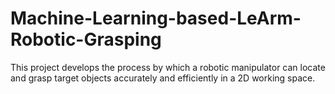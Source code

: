 # Machine-Learning-based-LeArm-Robotic-Grasping
This project develops the process by which a robotic manipulator can locate and grasp target objects accurately and efficiently in a 2D working space.
